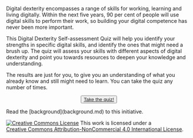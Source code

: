 Digital dexterity encompasses a range of skills for working, learning and living digitally. Within the next five years, 90 per cent of people will use digital skills to perform their work, so building your digital competence has never been more important.

This Digital Dexterity Self-assessment Quiz will help you identify your strengths in specific digital skills, and identify the ones that might need a brush up. The quiz will assess your skills with different aspects of digital dexterity and point you towards resources to deepen your knowledge and understanding.

The results are just for you, to give you an understanding of what you already know and still might need to learn. You can take the quiz any number of times.
<p></p>
<p></p>
<center><button type="button" class="btn btn-secondary"><a href="story.html" target="_blank">Take the quiz!</a></button></center>
<p></p>
<p></p>
Read the [background](background.md) to this initiative.
<p></p>
<p></p>
<a rel="license" href="http://creativecommons.org/licenses/by-nc/4.0/"><img alt="Creative Commons License" style="border-width:0" src="https://i.creativecommons.org/l/by-nc/4.0/88x31.png" /></a> This work is licensed under a<br /><a rel="license" href="http://creativecommons.org/licenses/by-nc/4.0/">Creative Commons Attribution-NonCommercial 4.0 International License</a>.      

<p></p>
<p></p>

 



